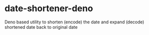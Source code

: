 # date-shortener-deno
Deno based utility to shorten (encode) the date and expand (decode) shortened date back to original date
